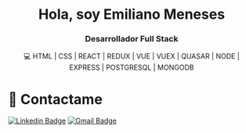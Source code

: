 <h1 align="center">Hola, soy Emiliano Meneses</h1>
<h3 align="center">Desarrollador Full Stack</h3>

<p align='center'>💻 HTML | CSS | REACT | REDUX | VUE | VUEX | QUASAR | NODE | EXPRESS | POSTGRESQL | MONGODB </p>




# 🤝 Contactame
[![Linkedin Badge](https://img.shields.io/badge/%40emiliano-meneses-linkedin?style=flat&color=0077b5&logoColor=white&logo=linkedin)](https://www.linkedin.com/in/emiliano-meneses "Connect on LinkedIn")
[![Gmail Badge](https://img.shields.io/badge/emiliano.meneses-email?style=flat&color=C5211E&logoColor=white&logo=gmail)](mailto:emiliano.meneses@gmail.com "Email me")
